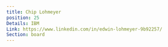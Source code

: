 ```yaml
---
title: Chip Lohmeyer
position: 25
Details: IBM
Link: https://www.linkedin.com/in/edwin-lohmeyer-9b92257/
Section: board
---
```


